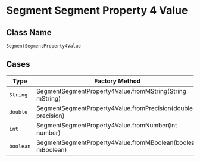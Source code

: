 
# Segment Segment Property 4 Value

## Class Name

`SegmentSegmentProperty4Value`

## Cases

| Type | Factory Method |
|  --- | --- |
| `String` | SegmentSegmentProperty4Value.fromMString(String mString) |
| `double` | SegmentSegmentProperty4Value.fromPrecision(double precision) |
| `int` | SegmentSegmentProperty4Value.fromNumber(int number) |
| `boolean` | SegmentSegmentProperty4Value.fromMBoolean(boolean mBoolean) |

